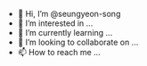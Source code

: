 - 👋 Hi, I’m @seungyeon-song
- 👀 I’m interested in ...
- 🌱 I’m currently learning ...
- 💞️ I’m looking to collaborate on ...
- 📫 How to reach me ...

<!---
seungyeon-song/seungyeon-song is a ✨ special ✨ repository because its `README.md` (this file) appears on your GitHub profile.
You can click the Preview link to take a look at your changes.
--->
